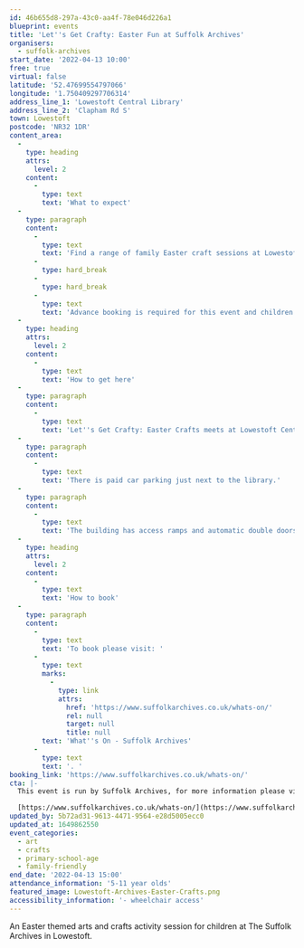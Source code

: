 ```yaml
---
id: 46b655d8-297a-43c0-aa4f-78e046d226a1
blueprint: events
title: 'Let''s Get Crafty: Easter Fun at Suffolk Archives'
organisers:
  - suffolk-archives
start_date: '2022-04-13 10:00'
free: true
virtual: false
latitude: '52.47699554797066'
longitude: '1.750409297706314'
address_line_1: 'Lowestoft Central Library'
address_line_2: 'Clapham Rd S'
town: Lowestoft
postcode: 'NR32 1DR'
content_area:
  -
    type: heading
    attrs:
      level: 2
    content:
      -
        type: text
        text: 'What to expect'
  -
    type: paragraph
    content:
      -
        type: text
        text: 'Find a range of family Easter craft sessions at Lowestoft Central Library. Craft sessions will be running on the 13th of April from 10am to 3pm. '
      -
        type: hard_break
      -
        type: hard_break
      -
        type: text
        text: 'Advance booking is required for this event and children must be accompanied by a responsible adult at all times.'
  -
    type: heading
    attrs:
      level: 2
    content:
      -
        type: text
        text: 'How to get here'
  -
    type: paragraph
    content:
      -
        type: text
        text: 'Let''s Get Crafty: Easter Crafts meets at Lowestoft Central Library, NR32 1DR.'
  -
    type: paragraph
    content:
      -
        type: text
        text: 'There is paid car parking just next to the library.'
  -
    type: paragraph
    content:
      -
        type: text
        text: 'The building has access ramps and automatic double doors for those with accessibility needs.'
  -
    type: heading
    attrs:
      level: 2
    content:
      -
        type: text
        text: 'How to book'
  -
    type: paragraph
    content:
      -
        type: text
        text: 'To book please visit: '
      -
        type: text
        marks:
          -
            type: link
            attrs:
              href: 'https://www.suffolkarchives.co.uk/whats-on/'
              rel: null
              target: null
              title: null
        text: 'What''s On - Suffolk Archives'
      -
        type: text
        text: '. '
booking_link: 'https://www.suffolkarchives.co.uk/whats-on/'
cta: |-
  This event is run by Suffolk Archives, for more information please visit the Suffolk Archives website:

  [https://www.suffolkarchives.co.uk/whats-on/](https://www.suffolkarchives.co.uk/whats-on/)
updated_by: 5b72ad31-9613-4471-9564-e28d5005ecc0
updated_at: 1649862550
event_categories:
  - art
  - crafts
  - primary-school-age
  - family-friendly
end_date: '2022-04-13 15:00'
attendance_information: '5-11 year olds'
featured_image: Lowestoft-Archives-Easter-Crafts.png
accessibility_information: '- wheelchair access'
---
```

An Easter themed arts and crafts activity session for children at The Suffolk Archives in Lowestoft.